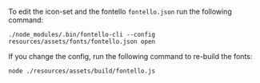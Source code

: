 To edit the icon-set and the fontello `fontello.json` run the following command:

    ./node_modules/.bin/fontello-cli --config resources/assets/fonts/fontello.json open

If you change the config, run the following command to re-build the fonts:

    node ./resources/assets/build/fontello.js
